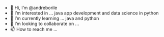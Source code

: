 - 👋 Hi, I’m @andreborile
- 👀 I’m interested in ... java app development and data science in python
- 🌱 I’m currently learning ... java and python
- 💞️ I’m looking to collaborate on ...
- 📫 How to reach me ...

<!---
andreborile/andreborile is a ✨ special ✨ repository because its `README.md` (this file) appears on your GitHub profile.
You can click the Preview link to take a look at your changes.
--->
